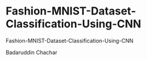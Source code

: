 # Fashion-MNIST-Dataset-Classification-Using-CNN
 Fashion-MNIST-Dataset-Classification-Using-CNN

 Badaruddin Chachar
